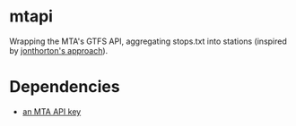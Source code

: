 # mtapi

Wrapping the MTA's GTFS API, aggregating stops.txt into stations (inspired by
[jonthorton's approach](https://github.com/jonthornton/MTAPI)).

# Dependencies

- [an MTA API key](http://datamine.mta.info/user/register)
